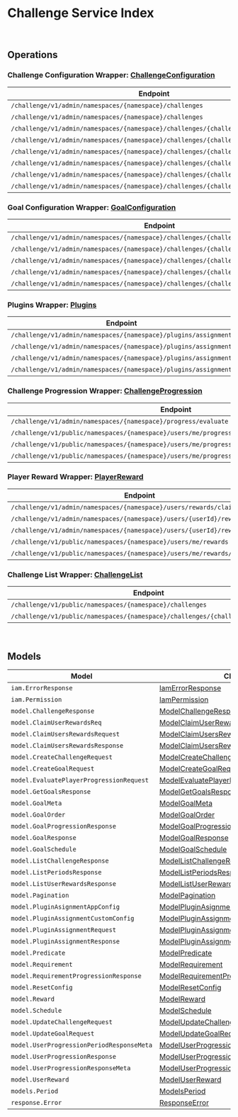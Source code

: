 [//]: # (Code generated. DO NOT EDIT.)

# Challenge Service Index

&nbsp;

## Operations

### Challenge Configuration Wrapper:  [ChallengeConfiguration](../../module-challenge/src/main/java/net/accelbyte/sdk/api/challenge/wrappers/ChallengeConfiguration.java)
| Endpoint | Method | ID | Class | Example |
|---|---|---|---|---|
| `/challenge/v1/admin/namespaces/{namespace}/challenges` | GET | AdminGetChallenges | [AdminGetChallenges](../../module-challenge/src/main/java/net/accelbyte/sdk/api/challenge/operations/challenge_configuration/AdminGetChallenges.java) | [AdminGetChallenges](../../samples/cli/src/main/java/net/accelbyte/sdk/cli/api/challenge/challenge_configuration/AdminGetChallenges.java) |
| `/challenge/v1/admin/namespaces/{namespace}/challenges` | POST | AdminCreateChallenge | [AdminCreateChallenge](../../module-challenge/src/main/java/net/accelbyte/sdk/api/challenge/operations/challenge_configuration/AdminCreateChallenge.java) | [AdminCreateChallenge](../../samples/cli/src/main/java/net/accelbyte/sdk/cli/api/challenge/challenge_configuration/AdminCreateChallenge.java) |
| `/challenge/v1/admin/namespaces/{namespace}/challenges/{challengeCode}` | GET | AdminGetChallenge | [AdminGetChallenge](../../module-challenge/src/main/java/net/accelbyte/sdk/api/challenge/operations/challenge_configuration/AdminGetChallenge.java) | [AdminGetChallenge](../../samples/cli/src/main/java/net/accelbyte/sdk/cli/api/challenge/challenge_configuration/AdminGetChallenge.java) |
| `/challenge/v1/admin/namespaces/{namespace}/challenges/{challengeCode}` | PUT | AdminUpdateChallenge | [AdminUpdateChallenge](../../module-challenge/src/main/java/net/accelbyte/sdk/api/challenge/operations/challenge_configuration/AdminUpdateChallenge.java) | [AdminUpdateChallenge](../../samples/cli/src/main/java/net/accelbyte/sdk/cli/api/challenge/challenge_configuration/AdminUpdateChallenge.java) |
| `/challenge/v1/admin/namespaces/{namespace}/challenges/{challengeCode}` | DELETE | AdminDeleteChallenge | [AdminDeleteChallenge](../../module-challenge/src/main/java/net/accelbyte/sdk/api/challenge/operations/challenge_configuration/AdminDeleteChallenge.java) | [AdminDeleteChallenge](../../samples/cli/src/main/java/net/accelbyte/sdk/cli/api/challenge/challenge_configuration/AdminDeleteChallenge.java) |
| `/challenge/v1/admin/namespaces/{namespace}/challenges/{challengeCode}/periods` | GET | AdminGetPeriods | [AdminGetPeriods](../../module-challenge/src/main/java/net/accelbyte/sdk/api/challenge/operations/challenge_configuration/AdminGetPeriods.java) | [AdminGetPeriods](../../samples/cli/src/main/java/net/accelbyte/sdk/cli/api/challenge/challenge_configuration/AdminGetPeriods.java) |
| `/challenge/v1/admin/namespaces/{namespace}/challenges/{challengeCode}/randomize` | POST | AdminRandomizeChallenge | [AdminRandomizeChallenge](../../module-challenge/src/main/java/net/accelbyte/sdk/api/challenge/operations/challenge_configuration/AdminRandomizeChallenge.java) | [AdminRandomizeChallenge](../../samples/cli/src/main/java/net/accelbyte/sdk/cli/api/challenge/challenge_configuration/AdminRandomizeChallenge.java) |
| `/challenge/v1/admin/namespaces/{namespace}/challenges/{challengeCode}/tied` | DELETE | AdminDeleteTiedChallenge | [AdminDeleteTiedChallenge](../../module-challenge/src/main/java/net/accelbyte/sdk/api/challenge/operations/challenge_configuration/AdminDeleteTiedChallenge.java) | [AdminDeleteTiedChallenge](../../samples/cli/src/main/java/net/accelbyte/sdk/cli/api/challenge/challenge_configuration/AdminDeleteTiedChallenge.java) |

### Goal Configuration Wrapper:  [GoalConfiguration](../../module-challenge/src/main/java/net/accelbyte/sdk/api/challenge/wrappers/GoalConfiguration.java)
| Endpoint | Method | ID | Class | Example |
|---|---|---|---|---|
| `/challenge/v1/admin/namespaces/{namespace}/challenges/{challengeCode}/goals` | GET | AdminGetGoals | [AdminGetGoals](../../module-challenge/src/main/java/net/accelbyte/sdk/api/challenge/operations/goal_configuration/AdminGetGoals.java) | [AdminGetGoals](../../samples/cli/src/main/java/net/accelbyte/sdk/cli/api/challenge/goal_configuration/AdminGetGoals.java) |
| `/challenge/v1/admin/namespaces/{namespace}/challenges/{challengeCode}/goals` | POST | AdminCreateGoal | [AdminCreateGoal](../../module-challenge/src/main/java/net/accelbyte/sdk/api/challenge/operations/goal_configuration/AdminCreateGoal.java) | [AdminCreateGoal](../../samples/cli/src/main/java/net/accelbyte/sdk/cli/api/challenge/goal_configuration/AdminCreateGoal.java) |
| `/challenge/v1/admin/namespaces/{namespace}/challenges/{challengeCode}/goals/{code}` | GET | AdminGetGoal | [AdminGetGoal](../../module-challenge/src/main/java/net/accelbyte/sdk/api/challenge/operations/goal_configuration/AdminGetGoal.java) | [AdminGetGoal](../../samples/cli/src/main/java/net/accelbyte/sdk/cli/api/challenge/goal_configuration/AdminGetGoal.java) |
| `/challenge/v1/admin/namespaces/{namespace}/challenges/{challengeCode}/goals/{code}` | PUT | AdminUpdateGoals | [AdminUpdateGoals](../../module-challenge/src/main/java/net/accelbyte/sdk/api/challenge/operations/goal_configuration/AdminUpdateGoals.java) | [AdminUpdateGoals](../../samples/cli/src/main/java/net/accelbyte/sdk/cli/api/challenge/goal_configuration/AdminUpdateGoals.java) |
| `/challenge/v1/admin/namespaces/{namespace}/challenges/{challengeCode}/goals/{code}` | DELETE | AdminDeleteGoal | [AdminDeleteGoal](../../module-challenge/src/main/java/net/accelbyte/sdk/api/challenge/operations/goal_configuration/AdminDeleteGoal.java) | [AdminDeleteGoal](../../samples/cli/src/main/java/net/accelbyte/sdk/cli/api/challenge/goal_configuration/AdminDeleteGoal.java) |

### Plugins Wrapper:  [Plugins](../../module-challenge/src/main/java/net/accelbyte/sdk/api/challenge/wrappers/Plugins.java)
| Endpoint | Method | ID | Class | Example |
|---|---|---|---|---|
| `/challenge/v1/admin/namespaces/{namespace}/plugins/assignment` | GET | AdminGetAssignmentPlugin | [AdminGetAssignmentPlugin](../../module-challenge/src/main/java/net/accelbyte/sdk/api/challenge/operations/plugins/AdminGetAssignmentPlugin.java) | [AdminGetAssignmentPlugin](../../samples/cli/src/main/java/net/accelbyte/sdk/cli/api/challenge/plugins/AdminGetAssignmentPlugin.java) |
| `/challenge/v1/admin/namespaces/{namespace}/plugins/assignment` | PUT | AdminUpdateAssignmentPlugin | [AdminUpdateAssignmentPlugin](../../module-challenge/src/main/java/net/accelbyte/sdk/api/challenge/operations/plugins/AdminUpdateAssignmentPlugin.java) | [AdminUpdateAssignmentPlugin](../../samples/cli/src/main/java/net/accelbyte/sdk/cli/api/challenge/plugins/AdminUpdateAssignmentPlugin.java) |
| `/challenge/v1/admin/namespaces/{namespace}/plugins/assignment` | POST | AdminCreateAssignmentPlugin | [AdminCreateAssignmentPlugin](../../module-challenge/src/main/java/net/accelbyte/sdk/api/challenge/operations/plugins/AdminCreateAssignmentPlugin.java) | [AdminCreateAssignmentPlugin](../../samples/cli/src/main/java/net/accelbyte/sdk/cli/api/challenge/plugins/AdminCreateAssignmentPlugin.java) |
| `/challenge/v1/admin/namespaces/{namespace}/plugins/assignment` | DELETE | AdminDeleteAssignmentPlugin | [AdminDeleteAssignmentPlugin](../../module-challenge/src/main/java/net/accelbyte/sdk/api/challenge/operations/plugins/AdminDeleteAssignmentPlugin.java) | [AdminDeleteAssignmentPlugin](../../samples/cli/src/main/java/net/accelbyte/sdk/cli/api/challenge/plugins/AdminDeleteAssignmentPlugin.java) |

### Challenge Progression Wrapper:  [ChallengeProgression](../../module-challenge/src/main/java/net/accelbyte/sdk/api/challenge/wrappers/ChallengeProgression.java)
| Endpoint | Method | ID | Class | Example |
|---|---|---|---|---|
| `/challenge/v1/admin/namespaces/{namespace}/progress/evaluate` | POST | AdminEvaluateProgress | [AdminEvaluateProgress](../../module-challenge/src/main/java/net/accelbyte/sdk/api/challenge/operations/challenge_progression/AdminEvaluateProgress.java) | [AdminEvaluateProgress](../../samples/cli/src/main/java/net/accelbyte/sdk/cli/api/challenge/challenge_progression/AdminEvaluateProgress.java) |
| `/challenge/v1/public/namespaces/{namespace}/users/me/progress/evaluate` | POST | EvaluateMyProgress | [EvaluateMyProgress](../../module-challenge/src/main/java/net/accelbyte/sdk/api/challenge/operations/challenge_progression/EvaluateMyProgress.java) | [EvaluateMyProgress](../../samples/cli/src/main/java/net/accelbyte/sdk/cli/api/challenge/challenge_progression/EvaluateMyProgress.java) |
| `/challenge/v1/public/namespaces/{namespace}/users/me/progress/{challengeCode}` | GET | PublicGetUserProgression | [PublicGetUserProgression](../../module-challenge/src/main/java/net/accelbyte/sdk/api/challenge/operations/challenge_progression/PublicGetUserProgression.java) | [PublicGetUserProgression](../../samples/cli/src/main/java/net/accelbyte/sdk/cli/api/challenge/challenge_progression/PublicGetUserProgression.java) |
| `/challenge/v1/public/namespaces/{namespace}/users/me/progress/{challengeCode}/index/{index}` | GET | PublicGetPastUserProgression | [PublicGetPastUserProgression](../../module-challenge/src/main/java/net/accelbyte/sdk/api/challenge/operations/challenge_progression/PublicGetPastUserProgression.java) | [PublicGetPastUserProgression](../../samples/cli/src/main/java/net/accelbyte/sdk/cli/api/challenge/challenge_progression/PublicGetPastUserProgression.java) |

### Player Reward Wrapper:  [PlayerReward](../../module-challenge/src/main/java/net/accelbyte/sdk/api/challenge/wrappers/PlayerReward.java)
| Endpoint | Method | ID | Class | Example |
|---|---|---|---|---|
| `/challenge/v1/admin/namespaces/{namespace}/users/rewards/claim` | POST | AdminClaimUsersRewards | [AdminClaimUsersRewards](../../module-challenge/src/main/java/net/accelbyte/sdk/api/challenge/operations/player_reward/AdminClaimUsersRewards.java) | [AdminClaimUsersRewards](../../samples/cli/src/main/java/net/accelbyte/sdk/cli/api/challenge/player_reward/AdminClaimUsersRewards.java) |
| `/challenge/v1/admin/namespaces/{namespace}/users/{userId}/rewards` | GET | AdminGetUserRewards | [AdminGetUserRewards](../../module-challenge/src/main/java/net/accelbyte/sdk/api/challenge/operations/player_reward/AdminGetUserRewards.java) | [AdminGetUserRewards](../../samples/cli/src/main/java/net/accelbyte/sdk/cli/api/challenge/player_reward/AdminGetUserRewards.java) |
| `/challenge/v1/admin/namespaces/{namespace}/users/{userId}/rewards/claim` | POST | AdminClaimUserRewards | [AdminClaimUserRewards](../../module-challenge/src/main/java/net/accelbyte/sdk/api/challenge/operations/player_reward/AdminClaimUserRewards.java) | [AdminClaimUserRewards](../../samples/cli/src/main/java/net/accelbyte/sdk/cli/api/challenge/player_reward/AdminClaimUserRewards.java) |
| `/challenge/v1/public/namespaces/{namespace}/users/me/rewards` | GET | PublicGetUserRewards | [PublicGetUserRewards](../../module-challenge/src/main/java/net/accelbyte/sdk/api/challenge/operations/player_reward/PublicGetUserRewards.java) | [PublicGetUserRewards](../../samples/cli/src/main/java/net/accelbyte/sdk/cli/api/challenge/player_reward/PublicGetUserRewards.java) |
| `/challenge/v1/public/namespaces/{namespace}/users/me/rewards/claim` | POST | PublicClaimUserRewards | [PublicClaimUserRewards](../../module-challenge/src/main/java/net/accelbyte/sdk/api/challenge/operations/player_reward/PublicClaimUserRewards.java) | [PublicClaimUserRewards](../../samples/cli/src/main/java/net/accelbyte/sdk/cli/api/challenge/player_reward/PublicClaimUserRewards.java) |

### Challenge List Wrapper:  [ChallengeList](../../module-challenge/src/main/java/net/accelbyte/sdk/api/challenge/wrappers/ChallengeList.java)
| Endpoint | Method | ID | Class | Example |
|---|---|---|---|---|
| `/challenge/v1/public/namespaces/{namespace}/challenges` | GET | GetChallenges | [GetChallenges](../../module-challenge/src/main/java/net/accelbyte/sdk/api/challenge/operations/challenge_list/GetChallenges.java) | [GetChallenges](../../samples/cli/src/main/java/net/accelbyte/sdk/cli/api/challenge/challenge_list/GetChallenges.java) |
| `/challenge/v1/public/namespaces/{namespace}/challenges/{challengeCode}/goals` | GET | PublicGetScheduledGoals | [PublicGetScheduledGoals](../../module-challenge/src/main/java/net/accelbyte/sdk/api/challenge/operations/challenge_list/PublicGetScheduledGoals.java) | [PublicGetScheduledGoals](../../samples/cli/src/main/java/net/accelbyte/sdk/cli/api/challenge/challenge_list/PublicGetScheduledGoals.java) |


&nbsp;

## Models

| Model | Class |
|---|---|
| `iam.ErrorResponse` | [IamErrorResponse](../../module-challenge/src/main/java/net/accelbyte/sdk/api/challenge/models/IamErrorResponse.java) |
| `iam.Permission` | [IamPermission](../../module-challenge/src/main/java/net/accelbyte/sdk/api/challenge/models/IamPermission.java) |
| `model.ChallengeResponse` | [ModelChallengeResponse](../../module-challenge/src/main/java/net/accelbyte/sdk/api/challenge/models/ModelChallengeResponse.java) |
| `model.ClaimUserRewardsReq` | [ModelClaimUserRewardsReq](../../module-challenge/src/main/java/net/accelbyte/sdk/api/challenge/models/ModelClaimUserRewardsReq.java) |
| `model.ClaimUsersRewardsRequest` | [ModelClaimUsersRewardsRequest](../../module-challenge/src/main/java/net/accelbyte/sdk/api/challenge/models/ModelClaimUsersRewardsRequest.java) |
| `model.ClaimUsersRewardsResponse` | [ModelClaimUsersRewardsResponse](../../module-challenge/src/main/java/net/accelbyte/sdk/api/challenge/models/ModelClaimUsersRewardsResponse.java) |
| `model.CreateChallengeRequest` | [ModelCreateChallengeRequest](../../module-challenge/src/main/java/net/accelbyte/sdk/api/challenge/models/ModelCreateChallengeRequest.java) |
| `model.CreateGoalRequest` | [ModelCreateGoalRequest](../../module-challenge/src/main/java/net/accelbyte/sdk/api/challenge/models/ModelCreateGoalRequest.java) |
| `model.EvaluatePlayerProgressionRequest` | [ModelEvaluatePlayerProgressionRequest](../../module-challenge/src/main/java/net/accelbyte/sdk/api/challenge/models/ModelEvaluatePlayerProgressionRequest.java) |
| `model.GetGoalsResponse` | [ModelGetGoalsResponse](../../module-challenge/src/main/java/net/accelbyte/sdk/api/challenge/models/ModelGetGoalsResponse.java) |
| `model.GoalMeta` | [ModelGoalMeta](../../module-challenge/src/main/java/net/accelbyte/sdk/api/challenge/models/ModelGoalMeta.java) |
| `model.GoalOrder` | [ModelGoalOrder](../../module-challenge/src/main/java/net/accelbyte/sdk/api/challenge/models/ModelGoalOrder.java) |
| `model.GoalProgressionResponse` | [ModelGoalProgressionResponse](../../module-challenge/src/main/java/net/accelbyte/sdk/api/challenge/models/ModelGoalProgressionResponse.java) |
| `model.GoalResponse` | [ModelGoalResponse](../../module-challenge/src/main/java/net/accelbyte/sdk/api/challenge/models/ModelGoalResponse.java) |
| `model.GoalSchedule` | [ModelGoalSchedule](../../module-challenge/src/main/java/net/accelbyte/sdk/api/challenge/models/ModelGoalSchedule.java) |
| `model.ListChallengeResponse` | [ModelListChallengeResponse](../../module-challenge/src/main/java/net/accelbyte/sdk/api/challenge/models/ModelListChallengeResponse.java) |
| `model.ListPeriodsResponse` | [ModelListPeriodsResponse](../../module-challenge/src/main/java/net/accelbyte/sdk/api/challenge/models/ModelListPeriodsResponse.java) |
| `model.ListUserRewardsResponse` | [ModelListUserRewardsResponse](../../module-challenge/src/main/java/net/accelbyte/sdk/api/challenge/models/ModelListUserRewardsResponse.java) |
| `model.Pagination` | [ModelPagination](../../module-challenge/src/main/java/net/accelbyte/sdk/api/challenge/models/ModelPagination.java) |
| `model.PluginAsignmentAppConfig` | [ModelPluginAsignmentAppConfig](../../module-challenge/src/main/java/net/accelbyte/sdk/api/challenge/models/ModelPluginAsignmentAppConfig.java) |
| `model.PluginAssignmentCustomConfig` | [ModelPluginAssignmentCustomConfig](../../module-challenge/src/main/java/net/accelbyte/sdk/api/challenge/models/ModelPluginAssignmentCustomConfig.java) |
| `model.PluginAssignmentRequest` | [ModelPluginAssignmentRequest](../../module-challenge/src/main/java/net/accelbyte/sdk/api/challenge/models/ModelPluginAssignmentRequest.java) |
| `model.PluginAssignmentResponse` | [ModelPluginAssignmentResponse](../../module-challenge/src/main/java/net/accelbyte/sdk/api/challenge/models/ModelPluginAssignmentResponse.java) |
| `model.Predicate` | [ModelPredicate](../../module-challenge/src/main/java/net/accelbyte/sdk/api/challenge/models/ModelPredicate.java) |
| `model.Requirement` | [ModelRequirement](../../module-challenge/src/main/java/net/accelbyte/sdk/api/challenge/models/ModelRequirement.java) |
| `model.RequirementProgressionResponse` | [ModelRequirementProgressionResponse](../../module-challenge/src/main/java/net/accelbyte/sdk/api/challenge/models/ModelRequirementProgressionResponse.java) |
| `model.ResetConfig` | [ModelResetConfig](../../module-challenge/src/main/java/net/accelbyte/sdk/api/challenge/models/ModelResetConfig.java) |
| `model.Reward` | [ModelReward](../../module-challenge/src/main/java/net/accelbyte/sdk/api/challenge/models/ModelReward.java) |
| `model.Schedule` | [ModelSchedule](../../module-challenge/src/main/java/net/accelbyte/sdk/api/challenge/models/ModelSchedule.java) |
| `model.UpdateChallengeRequest` | [ModelUpdateChallengeRequest](../../module-challenge/src/main/java/net/accelbyte/sdk/api/challenge/models/ModelUpdateChallengeRequest.java) |
| `model.UpdateGoalRequest` | [ModelUpdateGoalRequest](../../module-challenge/src/main/java/net/accelbyte/sdk/api/challenge/models/ModelUpdateGoalRequest.java) |
| `model.UserProgressionPeriodResponseMeta` | [ModelUserProgressionPeriodResponseMeta](../../module-challenge/src/main/java/net/accelbyte/sdk/api/challenge/models/ModelUserProgressionPeriodResponseMeta.java) |
| `model.UserProgressionResponse` | [ModelUserProgressionResponse](../../module-challenge/src/main/java/net/accelbyte/sdk/api/challenge/models/ModelUserProgressionResponse.java) |
| `model.UserProgressionResponseMeta` | [ModelUserProgressionResponseMeta](../../module-challenge/src/main/java/net/accelbyte/sdk/api/challenge/models/ModelUserProgressionResponseMeta.java) |
| `model.UserReward` | [ModelUserReward](../../module-challenge/src/main/java/net/accelbyte/sdk/api/challenge/models/ModelUserReward.java) |
| `models.Period` | [ModelsPeriod](../../module-challenge/src/main/java/net/accelbyte/sdk/api/challenge/models/ModelsPeriod.java) |
| `response.Error` | [ResponseError](../../module-challenge/src/main/java/net/accelbyte/sdk/api/challenge/models/ResponseError.java) |
